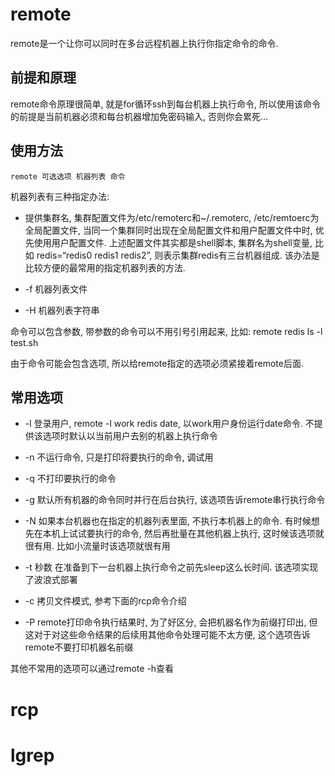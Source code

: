 remote
======

remote是一个让你可以同时在多台远程机器上执行你指定命令的命令.


前提和原理
--------
remote命令原理很简单, 就是for循环ssh到每台机器上执行命令, 所以使用该命令的前提是当前机器必须和每台机器增加免密码输入, 否则你会累死...


使用方法
------

```
remote 可选选项 机器列表 命令
```
机器列表有三种指定办法:
* 提供集群名, 集群配置文件为/etc/remoterc和~/.remoterc, /etc/remtoerc为全局配置文件, 当同一个集群同时出现在全局配置文件和用户配置文件中时, 优先使用用户配置文件. 
  上述配置文件其实都是shell脚本, 集群名为shell变量, 比如 redis=“redis0 redis1 redis2”, 则表示集群redis有三台机器组成. 该办法是比较方便的最常用的指定机器列表的方法.

* -f 机器列表文件

* -H 机器列表字符串

命令可以包含参数, 带参数的命令可以不用引号引用起来, 比如: remote redis ls -l test.sh

由于命令可能会包含选项, 所以给remote指定的选项必须紧接着remote后面.


常用选项
------
* -l 登录用户, remote -l work redis date, 以work用户身份运行date命令. 不提供该选项时默认以当前用户去别的机器上执行命令

* -n 不运行命令, 只是打印将要执行的命令, 调试用

* -q 不打印要执行的命令

* -g 默认所有机器的命令同时并行在后台执行, 该选项告诉remote串行执行命令

* -N 如果本台机器也在指定的机器列表里面, 不执行本机器上的命令. 有时候想先在本机上试试要执行的命令, 然后再批量在其他机器上执行, 这时候该选项就很有用. 比如小流量时该选项就很有用

* -t 秒数 在准备到下一台机器上执行命令之前先sleep这么长时间. 该选项实现了波浪式部署

* -c 拷贝文件模式, 参考下面的rcp命令介绍

* -P remote打印命令执行结果时, 为了好区分, 会把机器名作为前缀打印出, 但这对于对这些命令结果的后续用其他命令处理可能不太方便, 这个选项告诉remote不要打印机器名前缀

其他不常用的选项可以通过remote -h查看



rcp
===



lgrep
=====